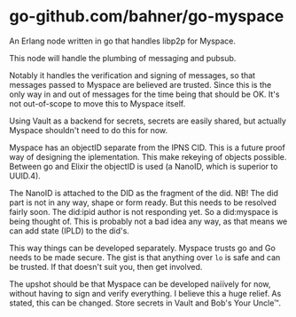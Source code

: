 # go-github.com/bahner/go-myspace

An Erlang node written in go that handles libp2p for Myspace.

This node will handle the plumbing of messaging and pubsub.

Notably it handles the verification and signing of messages,
so that messages passed to Myspace are believed are trusted.
Since this is the only way in and out of messages for the time
being that should be OK. It's not out-of-scope to move this
to Myspace itself.

Using Vault as a backend for secrets, secrets are easily shared,
but actually Myspace shouldn't need to do this for now.

Myspace has an objectID separate from the IPNS CID. This is
a future proof way of designing the iplementation.
This make rekeying of objects possible. Between go and Elixir
the objectID is used (a NanoID, which is superior to UUID.4).

The NanoID is attached to the DID as the fragment of the did.
NB! The did part is not in any way, shape or form ready. But
this needs to be resolved fairly soon. The did:ipid author is
not responding yet. So a did:myspace is being thought of.
This is probably not a bad idea any way, as that means we 
can add state (IPLD) to the did's.

This way things can be developed separately. Myspace trusts
go and Go needs to be made secure. The gist is that anything
over `lo` is safe and can be trusted. If that doesn't suit you,
then get involved.

The upshot should be that Myspace can be developed naiïvely for
now, without having to sign and verify everything. I believe this
a huge relief.
As stated, this can be changed. Store secrets in Vault and Bob's
Your Uncle™.
